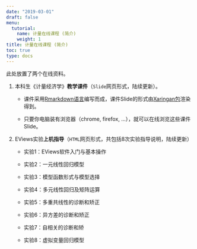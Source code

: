 ```yaml
---
date: "2019-03-01"
draft: false
menu:
  tutorial:
    name: 计量在线课程 (简介)
    weight: 1
title: 计量在线课程 (简介)
toc: true
type: docs
---
```


此处放置了两个在线资料。

1. 本科生《计量经济学》**教学课件**（`Slide`网页形式，陆续更新）。

    - 课件采用[Rmarkdown语言](https://rmarkdown.rstudio.com/
    )编写而成，课件Slide的形式由[Xaringan包](https://github.com/yihui/xaringan)渲染得到。
    
    - 只要你电脑装有浏览器（chrome, firefox, ...），就可以在线浏览这些课件Slide。


2. EViews实验**上机指导**（`HTML`网页形式，共包括8次实验指导说明，陆续更新）

    - 实验1：EViews软件入门与基本操作
    
    - 实验2：一元线性回归模型
    
    - 实验3：模型函数形式与模型选择
    
    - 实验4：多元线性回归及矩阵运算
    
    - 实验5：多重共线性的诊断和矫正
    
    - 实验6：异方差的诊断和矫正
    
    - 实验7：自相关的诊断和矫
    
    - 实验8：虚拟变量回归模型
